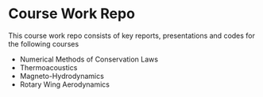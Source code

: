 # Course Work Repo
This course work repo consists of key reports, presentations and codes for the following courses
- Numerical Methods of Conservation Laws
- Thermoacoustics
- Magneto-Hydrodynamics
- Rotary Wing Aerodynamics
